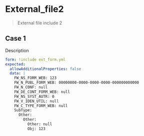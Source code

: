 # External_file2

> External file include 2

## Case 1

Description

``````yaml
form: !include ext_form.yml
expected:
  allowAdditionalProperties: false
  data: |
    FW_NS_FORM_WEB: 123
    FW_N_PUBL_FORM_WEB: 00000000-0000-0000-0000-000000000000
    FW_N_CONF: null
    FW_DE_CONT_FORM_WEB: null
    FW_NS_SYST_AUTR: 0
    FW_V_IDEN_UTIL: null
    FW_C_TYPE_FORM_WEB: null
    SubType: 
      Other: 
        Other: 
          Other: null
          Obj: 123
``````